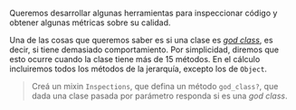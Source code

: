 Queremos desarrollar algunas herramientas para inspeccionar código y obtener algunas métricas sobre su calidad.

Una de las cosas que queremos saber es si una clase es _[god class](https://sourcemaking.com/antipatterns/the-blob)_, es decir, si tiene demasiado comportamiento. Por simplicidad, diremos que esto ocurre cuando la clase tiene más de 15 métodos. En el cálculo incluiremos todos los métodos de la jerarquía, excepto los de `Object`.

> Creá un mixin `Inspections`, que defina un método `god_class?`, que dada una clase pasada por parámetro responda si es una _god class_.